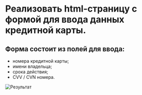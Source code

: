 # Реализовать html-страницу с формой для ввода данных кредитной карты.

## Форма состоит из полей для ввода:

- номера кредитной карты;
- имени владельца;
- срока действия;
- CVV / CVN номера.

![Результат](blob:https://web.telegram.org/7ab95fba-0e88-4c80-8cee-12799d8e13e1)
